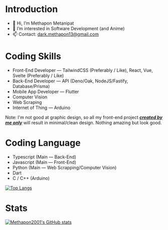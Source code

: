 # Introduction

- 👋 Hi, I’m Methapon Metanipat
- 👀 I’m interested in Software Development (and Anime)
- 📫 Contact: dark.methapon13@gmail.com

# Coding Skills
- Front-End Developer — TailwindCSS (Preferably / Like), React, Vue, Svelte (Preferably / Like)
- Back-End Developer — API (Deno/Oak, NodeJS/Fastify, Database/Prisma)
- Mobile App Developer — Flutter
- Computer Vision
- Web Scraping
- Internet of Thing — Arduino

Note: I'm not good at graphic design, so all my front-end project <ins>***created by me only***</ins> will result in minimal/clean design. Nothing amazing but look good.

# Coding Language
- Typescript (Main — Back-End)
- Javascript (Main — Front-End)
- Python (Main — Web Scrapping/Computer Vision)
- Dart
- C / C++ (Arduino)

[![Top Langs](https://github-readme-stats.vercel.app/api/top-langs/?username=methapon2001&theme=tokyonight&layout=compact)](https://github.com/anuraghazra/github-readme-stats)

# Stats
[![Methapon2001's GitHub stats](https://github-readme-stats.vercel.app/api?username=methapon2001&theme=tokyonight)](https://github.com/anuraghazra/github-readme-stats)
<!---
Methapon2001/Methapon2001 is a ✨ special ✨ repository because its `README.md` (this file) appears on your GitHub profile.
You can click the Preview link to take a look at your changes.
--->
